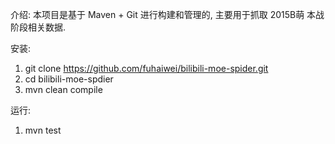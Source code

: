介绍: 本项目是基于 Maven + Git 进行构建和管理的, 主要用于抓取 2015B萌 本战阶段相关数据.

安装:

1. git clone https://github.com/fuhaiwei/bilibili-moe-spider.git
2. cd bilibili-moe-spdier
3. mvn clean compile

运行:

1. mvn test
